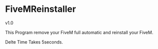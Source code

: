 # FiveMReinstaller
v1.0

This Program remove your FiveM full automatic and reinstall your FiveM.

Delte Time Takes 5seconds.
